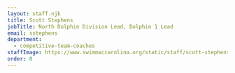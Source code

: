 ```yaml
---
layout: staff.njk
title: Scott Stephens
jobTitle: North Dolphin Division Lead, Dolphin 1 Lead
email: sstephens
department:
  - competitive-team-coaches
staffImage: https://www.swimmaccarolina.org/static/staff/scott-stephens.jpg
order: 0
---
```


